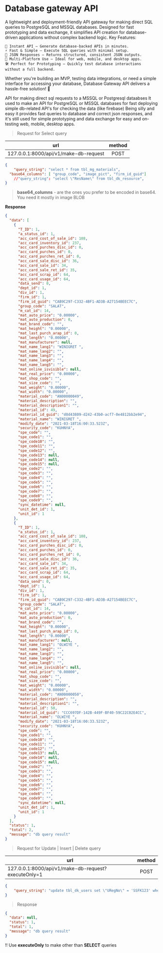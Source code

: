 # Database gateway API

A lightweight and deployment-friendly API gateway for making direct SQL queries to PostgreSQL and MSSQL databases. Designed for fast prototyping and data exchange, it simplifies API creation for database-driven applications without complex backend logic.
Key Features:

    📡 Instant API – Generate database-backed APIs in minutes.
    ⚡ Fast & Simple – Execute SQL queries with minimal setup.
    🔄 JSON Responses – Returns structured, consistent JSON outputs.
    🔗 Multi-Platform Use – Ideal for web, mobile, and desktop apps.
    🛠 Perfect for Prototyping – Quickly test database interactions without a full backend.

Whether you're building an MVP, testing data integrations, or need a simple interface for accessing your database, Database Gateway API delivers a hassle-free solution! 🚀

API for making direct sql requests to a MSSQL or Postgresql dataabses
It used to make an API for PostgreSQL or MSSQL databases for fast deploying simple db-related API's for checking the data (like firebase)
Being silly and easy it provides fast queries to database and correct json responses, and it's still used for simple prototyping and data exchange for easy and on-testing web, mobile, desktop apps.


> Request for Select query

| url                                   | method |
| ------------------------------------- | :----: |
| 127.0.0.1:8000/api/v1/make-db-request |  POST  |

```json
{
	"query_string": "select * from tbl_mg_materials",
  "base64_columns": [ "group_code", "image_pict", "firm_id_guid"]
	//"query_string": "select \"ResName\" from tbl_dk_resource",
}
```

> **base64_columns** - are the ones you prefer to be encoded in base64. You need it mostly in image BLOB

**Response**
```json
{
  "data": [
    {
      "T_ID": 1,
      "a_status_id": 1,
      "acc_card_cost_of_sale_id": 108,
      "acc_card_inventory_id": 237,
      "acc_card_purches_disc_id": 0,
      "acc_card_purches_id": 0,
      "acc_card_purches_ret_id": 0,
      "acc_card_sale_disc_id": 36,
      "acc_card_sale_id": 34,
      "acc_card_sale_ret_id": 35,
      "acc_card_scrap_id": 64,
      "acc_card_usage_id": 64,
      "data_send": 0,
      "dept_id": 1,
      "div_id": 1,
      "firm_id": 1,
      "firm_id_guid": "CAB9C297-C332-4BF1-AD3B-A27154BEEC7C",
      "group_code": "SALAT",
      "m_cat_id": 14,
      "mat_auto_price": "0.00000",
      "mat_auto_production": 0,
      "mat_brand_code": "",
      "mat_height": "0.00000",
      "mat_last_purch_arap_id": 0,
      "mat_length": "0.00000",
      "mat_manufacturer": null,
      "mat_name_lang1": "WINIGRET ",
      "mat_name_lang2": "",
      "mat_name_lang3": "",
      "mat_name_lang4": "",
      "mat_name_lang5": "",
      "mat_online_isvisible": null,
      "mat_real_price": "0.00000",
      "mat_shop_code": "",
      "mat_size_code": "",
      "mat_weight": "0.00000",
      "mat_width": "0.00000",
      "material_code": "AN00000049",
      "material_description": "",
      "material_description1": "",
      "material_id": 49,
      "material_id_guid": "d0d43809-d242-43b0-acf7-0e4812bb2e94",
      "material_name": "WINIGRET ",
      "modify_date": "2021-03-18T16:00:33.523Z",
      "security_code": "KUHNYA",
      "spe_code": "",
      "spe_code1": "",
      "spe_code10": "",
      "spe_code11": "",
      "spe_code12": "",
      "spe_code13": null,
      "spe_code14": null,
      "spe_code15": null,
      "spe_code2": "",
      "spe_code3": "",
      "spe_code4": "",
      "spe_code5": "",
      "spe_code6": "",
      "spe_code7": "",
      "spe_code8": "",
      "spe_code9": "",
      "sync_datetime": null,
      "unit_det_id": 1,
      "unit_id": 1
    },
    {
      "T_ID": 1,
      "a_status_id": 1,
      "acc_card_cost_of_sale_id": 108,
      "acc_card_inventory_id": 237,
      "acc_card_purches_disc_id": 0,
      "acc_card_purches_id": 0,
      "acc_card_purches_ret_id": 0,
      "acc_card_sale_disc_id": 36,
      "acc_card_sale_id": 34,
      "acc_card_sale_ret_id": 35,
      "acc_card_scrap_id": 64,
      "acc_card_usage_id": 64,
      "data_send": 0,
      "dept_id": 1,
      "div_id": 1,
      "firm_id": 1,
      "firm_id_guid": "CAB9C297-C332-4BF1-AD3B-A27154BEEC7C",
      "group_code": "SALAT",
      "m_cat_id": 14,
      "mat_auto_price": "0.00000",
      "mat_auto_production": 0,
      "mat_brand_code": "",
      "mat_height": "0.00000",
      "mat_last_purch_arap_id": 0,
      "mat_length": "0.00000",
      "mat_manufacturer": null,
      "mat_name_lang1": "OLWIYE ",
      "mat_name_lang2": "",
      "mat_name_lang3": "",
      "mat_name_lang4": "",
      "mat_name_lang5": "",
      "mat_online_isvisible": null,
      "mat_real_price": "0.00000",
      "mat_shop_code": "",
      "mat_size_code": "",
      "mat_weight": "0.00000",
      "mat_width": "0.00000",
      "material_code": "AN00000050",
      "material_description": "",
      "material_description1": "",
      "material_id": 50,
      "material_id_guid": "CCC697DF-142B-449F-BF40-59C22C02E4CC",
      "material_name": "OLWIYE ",
      "modify_date": "2021-03-18T16:00:33.523Z",
      "security_code": "KUHNYA",
      "spe_code": "",
      "spe_code1": "",
      "spe_code10": "",
      "spe_code11": "",
      "spe_code12": "",
      "spe_code13": null,
      "spe_code14": null,
      "spe_code15": null,
      "spe_code2": "",
      "spe_code3": "",
      "spe_code4": "",
      "spe_code5": "",
      "spe_code6": "",
      "spe_code7": "",
      "spe_code8": "",
      "spe_code9": "",
      "sync_datetime": null,
      "unit_det_id": 1,
      "unit_id": 1
    }
  ],
  "status": 1,
  "total": 2,
  "message": "db query result"
}
```


> Request for Update | Insert | Delete query

| url                                                 | method |
| --------------------------------------------------- | :----: |
| 127.0.0.1:8000/api/v1/make-db-request?executeOnly=1 |  POST  |

```json
{
	"query_string": "update tbl_dk_users set \"URegNo\" = 'SSFK123' where \"UId\" = 1"
}
```
> Response

```json
{
  "data": null,
  "status": 1,
  "total": 1,
  "message": "db query result"
}
```

!! Use **executeOnly** to make other than **SELECT** queries
